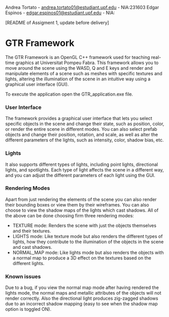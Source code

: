 Andrea Tortato - andrea.tortato01@estudiant.upf.edu - NIA:231603
Edgar Espinos - edgar.espinos01@estudiant.upf.edu - NIA:

[README of Assigment 1, update before delivery]

# GTR Framework
The GTR Framework is an OpenGL C++ framework used for teaching real-time graphics at Universitat Pompeu Fabra. This framework allows you to move around the scene using the WASD, Q and E keys and render and manipulate elements of a scene such as meshes with specific textures and lights, altering the illumination of the scene in an intuitive way using a graphical user interface (GUI).

To execute the application open the GTR_application.exe file.

### User Interface
The framework provides a graphical user interface that lets you select specific objects in the scene and change their state, such as position, color, or render the entire scene in different modes. You can also select prefab objects and change their position, rotation, and scale, as well as alter the different parameters of the lights, such as intensity, color, shadow bias, etc.

### Lights
It also supports different types of lights, including point lights, directional lights, and spotlights. Each type of light affects the scene in a different way, and you can adjust the different parameters of each light using the GUI.

### Rendering Modes
Apart from just rendering the elements of the scene you can also render their bounding boxes or view them by their wireframes. You can also choose to view the shadow maps of the lights which cast shadows.
All of the above can be done choosing firm three rendering modes:
- TEXTURE mode: Renders the scene with just the objects themselves and their textures.
- LIGHTS mode: Like texture mode but also renders the different types of lights, how they contribute to the illumination of the objects in the scene and cast shadows.
- NORMAL_MAP mode: Like lights mode but also renders the objects with a normal map to produce a 3D effect on the textures based on the different lights.

### Known issues
Due to a bug, if you view the normal map mode after having rendered the lights mode, the normal maps and metallic attributes of the objects will not render correctly.
Also the directional light produces zig-zagged shadows due to an incorrect shadow mapping (easy to see when the shadow map option is toggled ON).



